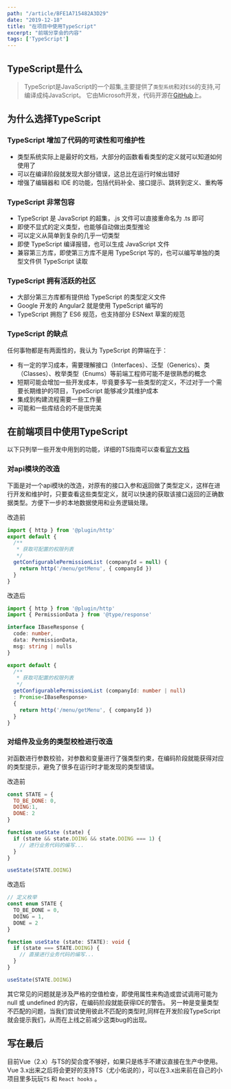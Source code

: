 ```yaml
---
path: "/article/BFE1A715482A3D29"
date: "2019-12-18"
title: "在项目中使用TypeScript"
excerpt: "前端分享会的内容"
tags: ['TypeScript']
---
```


## TypeScript是什么
> TypeScript是JavaScript的一个超集,主要提供了`类型系统`和对`ES6`的支持,可编译成纯JavaScript。
> 它由Microsoft开发，代码开源在[GitHub](https://github.com/Microsoft/TypeScript)上。


## 为什么选择TypeScript

### TypeScript 增加了代码的可读性和可维护性
- 类型系统实际上是最好的文档，大部分的函数看看类型的定义就可以知道如何使用了
- 可以在编译阶段就发现大部分错误，这总比在运行时候出错好
- 增强了编辑器和 IDE 的功能，包括代码补全、接口提示、跳转到定义、重构等

### TypeScript 非常包容
- TypeScript 是 JavaScript 的超集，.js 文件可以直接重命名为 .ts 即可
- 即使不显式的定义类型，也能够自动做出类型推论
- 可以定义从简单到复杂的几乎一切类型
- 即使 TypeScript 编译报错，也可以生成 JavaScript 文件
- 兼容第三方库，即使第三方库不是用 TypeScript 写的，也可以编写单独的类型文件供 TypeScript 读取

### TypeScript 拥有活跃的社区
- 大部分第三方库都有提供给 TypeScript 的类型定义文件
- Google 开发的 Angular2 就是使用 TypeScript 编写的
- TypeScript 拥抱了 ES6 规范，也支持部分 ESNext 草案的规范

### TypeScript 的缺点 
任何事物都是有两面性的，我认为 TypeScript 的弊端在于：

- 有一定的学习成本，需要理解接口（Interfaces）、泛型（Generics）、类（Classes）、枚举类型（Enums）等前端工程师可能不是很熟悉的概念
- 短期可能会增加一些开发成本，毕竟要多写一些类型的定义，不过对于一个需要长期维护的项目，TypeScript 能够减少其维护成本
- 集成到构建流程需要一些工作量
- 可能和一些库结合的不是很完美

## 在前端项目中使用TypeScript
以下只列举一些开发中用到的功能，详细的TS指南可以查看[官方文档](https://www.tslang.cn/)

### 对api模块的改造
下面是对一个api模块的改造，对原有的接口入参和返回做了类型定义，这样在进行开发和维护时，只要查看这些类型定义，就可以快速的获取该接口返回的正确数据类型。方便下一步的本地数据使用和业务逻辑处理。

改造前
```js
import { http } from '@plugin/http'
export default {
  /**
   * 获取可配置的权限列表
   */
  getConfigurablePermissionList (companyId = null) {
    return http('/menu/getMenu', { companyId })
  }
}
```
改造后
```ts
import { http } from '@plugin/http'
import { PermissionData } from '@type/response'

interface IBaseResponse {
  code: number,  
  data: PermissionData,
  msg: string | nulls
}

export default {
  /**
   * 获取可配置的权限列表
   */
  getConfigurablePermissionList (companyId: number | null)
  : Promise<IBaseResponse>
  {
    return http('/menu/getMenu', { companyId })
  }
}

```

### 对组件及业务的类型校检进行改造
对函数进行参数校验，对参数和变量进行了强类型约束，在编码阶段就能获得对应的类型提示，避免了很多在运行时才能发现的类型错误。

改造前
```js
const STATE = {
  TO_BE_DONE: 0,
  DOING:1,
  DONE: 2
}

function useState (state) {
  if (state && state.DOING && state.DOING === 1) {
    // 进行业务代码的编写...
  }
}

useState(STATE.DOING)
```

改造后
```ts
// 定义枚举
const enum STATE {
  TO_BE_DONE = 0,
  DOING = 1,
  DONE = 2
}

function useState (state: STATE): void {
  if (state === STATE.DOING) {
    // 直接进行业务代码的编写...
  }
}

useState(STATE.DOING)
```

其它常见的问题就是涉及严格的空值检查，即使用属性来构造或尝试调用可能为 null 或 undefined 的内容，在编码阶段就能获得IDE的警告。
另一种是变量类型不匹配的问题，当我们尝试使用彼此不匹配的类型时,同样在开发阶段TypeScript就会提示我们，从而在上线之前减少这类bug的出现。

## 写在最后

目前Vue（2.x）与TS的契合度不够好，如果只是练手不建议直接在生产中使用。Vue 3.x出来之后将会更好的支持TS（尤小佑说的），可以在3.x出来前在自己的小项目里多玩玩`TS` 和 `React hooks` 。
